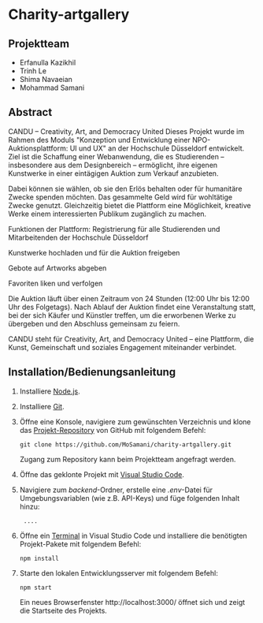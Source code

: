 # Charity-artgallery

## Projektteam

- Erfanulla Kazikhil
- Trinh Le
- Shima Navaeian
- Mohammad Samani

## Abstract

CANDU – Creativity, Art, and Democracy United
Dieses Projekt wurde im Rahmen des Moduls "Konzeption und Entwicklung einer NPO-Auktionsplattform: UI und UX" an der Hochschule Düsseldorf entwickelt. Ziel ist die Schaffung einer Webanwendung, die es Studierenden – insbesondere aus dem Designbereich – ermöglicht, ihre eigenen Kunstwerke in einer eintägigen Auktion zum Verkauf anzubieten.

Dabei können sie wählen, ob sie den Erlös behalten oder für humanitäre Zwecke spenden möchten. Das gesammelte Geld wird für wohltätige Zwecke genutzt. Gleichzeitig bietet die Plattform eine Möglichkeit, kreative Werke einem interessierten Publikum zugänglich zu machen.

Funktionen der Plattform:
Registrierung für alle Studierenden und Mitarbeitenden der Hochschule Düsseldorf

Kunstwerke hochladen und für die Auktion freigeben

Gebote auf Artworks abgeben

Favoriten liken und verfolgen

Die Auktion läuft über einen Zeitraum von 24 Stunden (12:00 Uhr bis 12:00 Uhr des Folgetags). Nach Ablauf der Auktion findet eine Veranstaltung statt, bei der sich Käufer und Künstler treffen, um die erworbenen Werke zu übergeben und den Abschluss gemeinsam zu feiern.

CANDU steht für Creativity, Art, and Democracy United – eine Plattform, die Kunst, Gemeinschaft und soziales Engagement miteinander verbindet.

## Installation/Bedienungsanleitung

1. Installiere [Node.js](https://nodejs.org/en/).

2. Installiere [Git](https://git-scm.com/downloads).

3. Öffne eine Konsole, navigiere zum gewünschten Verzeichnis und klone das [Projekt-Repository](https://github.com/MoSamani/charity-artgallery) von GitHub mit folgendem Befehl:

   ```
   git clone https://github.com/MoSamani/charity-artgallery.git
   ```

   Zugang zum Repository kann beim Projektteam angefragt werden.

4. Öffne das geklonte Projekt mit [Visual Studio Code](https://code.visualstudio.com/).

5. Navigiere zum _backend_-Ordner, erstelle eine _.env_-Datei für Umgebungsvariablen (wie z.B. API-Keys) und füge folgenden Inhalt hinzu:

   ```
    ....
   ```

6. Öffne ein [Terminal](https://code.visualstudio.com/docs/terminal/basics) in Visual Studio Code und installiere die benötigten Projekt-Pakete mit folgendem Befehl:

   ```
   npm install
   ```

7. Starte den lokalen Entwicklungsserver mit folgendem Befehl:
   ```
   npm start
   ```
   Ein neues Browserfenster http://localhost:3000/ öffnet sich und zeigt die Startseite des Projekts.
